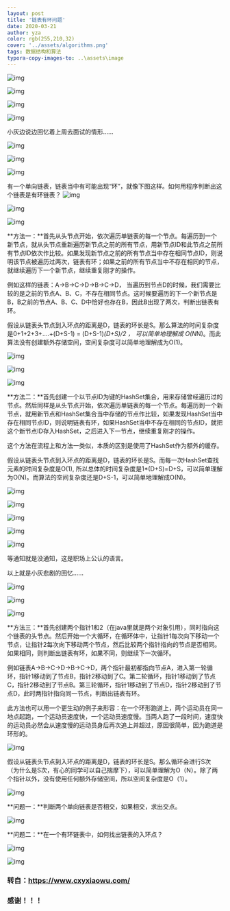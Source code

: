 ```yaml
---
layout: post
title: '链表有环问题'
date: 2020-03-21
author: yza
color: rgb(255,210,32)
cover: '../assets/algorithms.png'
tags: 数据结构和算法
typora-copy-images-to: ..\assets\image
---
```


![img]({{site.baseurl}}/assets/image/640-1584761323078.webp)



![img]({{site.baseurl}}/assets/image/640-1584761323140.webp)





![img]({{site.baseurl}}/assets/image/640-1584761323104.webp)



![img]({{site.baseurl}}/assets/image/640-1584761323117.webp)





小灰边说边回忆着上周去面试的情形......





![img]({{site.baseurl}}/assets/image/640-1584761323097.webp)





![img]({{site.baseurl}}/assets/image/640-1584761323123.webp)





![img]({{site.baseurl}}/assets/image/640-1584761323132.webp)





有一个单向链表，链表当中有可能出现“环”，就像下图这样。如何用程序判断出这个链表是有环链表？
![img]({{site.baseurl}}/assets/image/640-1584761323127.webp)





![img]({{site.baseurl}}/assets/image/640-1584761323169.webp)





![img]({{site.baseurl}}/assets/image/640-1584761323155.webp)




**方法一：**首先从头节点开始，依次遍历单链表的每一个节点。每遍历到一个新节点，就从头节点重新遍历新节点之前的所有节点，用新节点ID和此节点之前所有节点ID依次作比较。如果发现新节点之前的所有节点当中存在相同节点ID，则说明该节点被遍历过两次，链表有环；如果之前的所有节点当中不存在相同的节点，就继续遍历下一个新节点，继续重复刚才的操作。



例如这样的链表：A->B->C->D->B->C->D， 当遍历到节点D的时候，我们需要比较的是之前的节点A、B、C，不存在相同节点。这时候要遍历的下一个新节点是B，B之前的节点A、B、C、D中恰好也存在B，因此B出现了两次，判断出链表有环。



假设从链表头节点到入环点的距离是D，链表的环长是S。那么算法的时间复杂度是0+1+2+3+....+(D+S-1) = (D+S-1)*(D+S)/2 ， 可以简单地理解成 O(N*N)。而此算法没有创建额外存储空间，空间复杂度可以简单地理解成为O(1)。





![img]({{site.baseurl}}/assets/image/640-1584761323162.webp)





![img](http://mmbiz.qpic.cn/mmbiz_jpg/NtO5sialJZGoaWzHdN4WHfqyFgU1efsg9C8ty6DgiawOq2manuXKe7kjL9DymsDBhATcwVcic5hx6HZygYgxLMlDA/640?wx_fmt=jpeg&tp=webp&wxfrom=5&wx_lazy=1&wx_co=1)





![img]({{site.baseurl}}/assets/image/640-1584761323159.webp)





**方法二：**首先创建一个以节点ID为键的HashSet集合，用来存储曾经遍历过的节点。然后同样是从头节点开始，依次遍历单链表的每一个节点。每遍历到一个新节点，就用新节点和HashSet集合当中存储的节点作比较，如果发现HashSet当中存在相同节点ID，则说明链表有环，如果HashSet当中不存在相同的节点ID，就把这个新节点ID存入HashSet，之后进入下一节点，继续重复刚才的操作。



这个方法在流程上和方法一类似，本质的区别是使用了HashSet作为额外的缓存。



假设从链表头节点到入环点的距离是D，链表的环长是S。而每一次HashSet查找元素的时间复杂度是O(1), 所以总体的时间复杂度是1*(D+S)=D+S，可以简单理解为O(N)。而算法的空间复杂度还是D+S-1，可以简单地理解成O(N)。





![img]({{site.baseurl}}/assets/image/640-1584761323169.webp)



![img](http://mmbiz.qpic.cn/mmbiz_jpg/NtO5sialJZGoaWzHdN4WHfqyFgU1efsg9C8ty6DgiawOq2manuXKe7kjL9DymsDBhATcwVcic5hx6HZygYgxLMlDA/640?wx_fmt=jpeg&tp=webp&wxfrom=5&wx_lazy=1&wx_co=1)





![img]({{site.baseurl}}/assets/image/640-1584761323228.webp)





![img]({{site.baseurl}}/assets/image/640-1584761323197.webp)

![img]({{site.baseurl}}/assets/image/640-1584761323199.webp)





等通知就是没通知，这是职场上公认的语言。

以上就是小灰悲剧的回忆......





![img]({{site.baseurl}}/assets/image/640-1584761323210.webp)





![img]({{site.baseurl}}/assets/image/640-1584761323218.webp)





![img]({{site.baseurl}}/assets/image/640-1584761323245.webp)



**方法三：**首先创建两个指针1和2（在java里就是两个对象引用），同时指向这个链表的头节点。然后开始一个大循环，在循环体中，让指针1每次向下移动一个节点，让指针2每次向下移动两个节点，然后比较两个指针指向的节点是否相同。如果相同，则判断出链表有环，如果不同，则继续下一次循环。



例如链表A->B->C->D->B->C->D，两个指针最初都指向节点A，进入第一轮循环，指针1移动到了节点B，指针2移动到了C。第二轮循环，指针1移动到了节点C，指针2移动到了节点B。第三轮循环，指针1移动到了节点D，指针2移动到了节点D，此时两指针指向同一节点，判断出链表有环。



此方法也可以用一个更生动的例子来形容：在一个环形跑道上，两个运动员在同一地点起跑，一个运动员速度快，一个运动员速度慢。当两人跑了一段时间，速度快的运动员必然会从速度慢的运动员身后再次追上并超过，原因很简单，因为跑道是环形的。



![img]({{site.baseurl}}/assets/image/640-1584761323231.webp)



假设从链表头节点到入环点的距离是D，链表的环长是S。那么循环会进行S次（为什么是S次，有心的同学可以自己揣摩下），可以简单理解为O（N）。除了两个指针以外，没有使用任何额外存储空间，所以空间复杂度是O（1）。





![img]({{site.baseurl}}/assets/image/640-1584761323244.webp)





**问题一：**判断两个单向链表是否相交，如果相交，求出交点。



![img]({{site.baseurl}}/assets/image/640-1584761323262.webp)



**问题二：**在一个有环链表中，如何找出链表的入环点？



![img]({{site.baseurl}}/assets/image/640-1584761323252.webp)





![img]({{site.baseurl}}/assets/image/640-1584761323319.webp)

### 转自：https://www.cxyxiaowu.com/

### 感谢！！！

